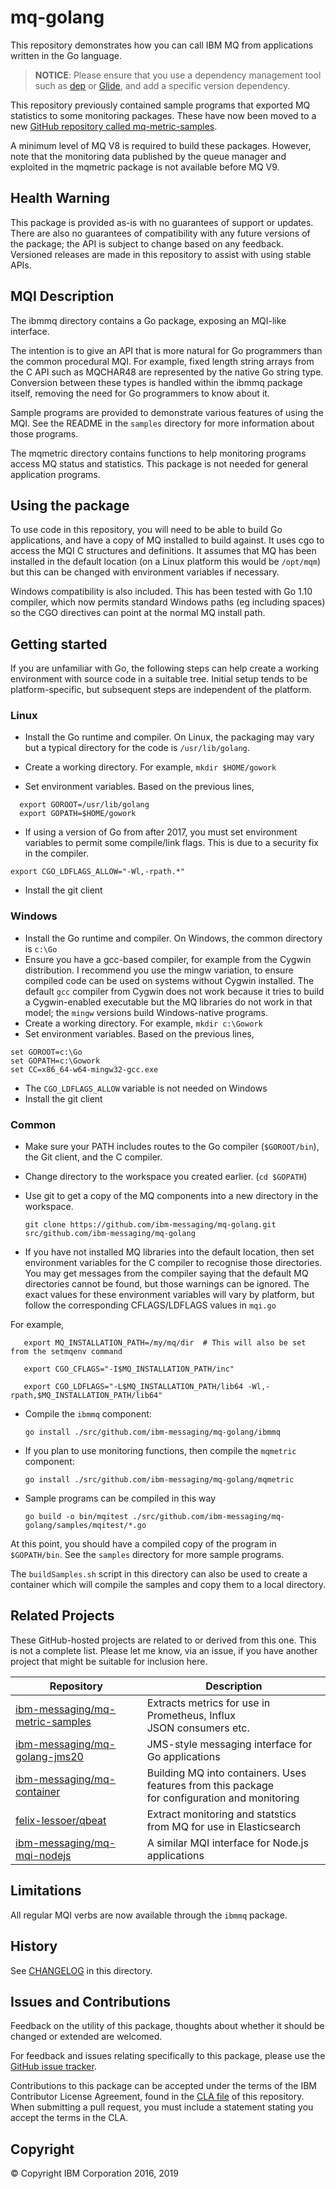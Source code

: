 # mq-golang

This repository demonstrates how you can call IBM MQ from applications written in the Go language.

> **NOTICE**: Please ensure that you use a dependency management tool such as [dep](https://github.com/golang/dep) or [Glide](http://glide.sh/), and add a specific version dependency.

This repository previously contained sample programs that exported MQ statistics to
some monitoring packages. These have now been moved to a
new [GitHub repository called mq-metric-samples](https://github.com/ibm-messaging/mq-metric-samples).

A minimum level of MQ V8 is required to build these packages. However, note that
the monitoring data published by the queue manager and exploited in the mqmetric package
is not available before MQ V9.

## Health Warning

This package is provided as-is with no guarantees of support or updates. There are
also no guarantees of compatibility with any future versions of the package; the API
is subject to change based on any feedback. Versioned releases are made in this repository
to assist with using stable APIs.

## MQI Description

The ibmmq directory contains a Go package, exposing an MQI-like interface.

The intention is to give an API that is more natural for Go programmers than the
common procedural MQI. For example, fixed length string arrays from the C API such
as MQCHAR48 are represented by the native Go string type. Conversion between these
types is handled within the ibmmq package itself, removing the need for Go programmers
to know about it.

Sample programs are provided to demonstrate various features of using the MQI. See the
README in the `samples` directory for more information about those programs.

The mqmetric directory contains functions to help monitoring programs access MQ status and
statistics. This package is not needed for general application programs.

## Using the package

To use code in this repository, you will need to be able to build Go applications, and
have a copy of MQ installed to build against. It uses cgo to access the MQI C
structures and definitions. It assumes that MQ has been installed in the default
location (on a Linux platform this would be `/opt/mqm`) but this can be changed
with environment variables if necessary.

Windows compatibility is also included. This has been tested with Go 1.10 compiler,
which now permits standard Windows paths (eg including spaces) so the CGO directives
can point at the normal MQ install path.

## Getting started

If you are unfamiliar with Go, the following steps can help create a working environment
with source code in a suitable tree. Initial setup tends to be platform-specific,
but subsequent steps are independent of the platform.

### Linux

* Install the Go runtime and compiler. On Linux, the packaging may vary but a typical
directory for the code is `/usr/lib/golang`.

* Create a working directory. For example, ```mkdir $HOME/gowork```

* Set environment variables. Based on the previous lines,

```
  export GOROOT=/usr/lib/golang
  export GOPATH=$HOME/gowork
```

* If using a version of Go from after 2017, you must set environment variables to permit some compile/link flags. This is due to a security fix in the compiler.

```
export CGO_LDFLAGS_ALLOW="-Wl,-rpath.*"
```

* Install the git client

### Windows

* Install the Go runtime and compiler. On Windows, the common directory is `c:\Go`
* Ensure you have a gcc-based compiler, for example from the Cygwin distribution.
I recommend you use the mingw variation, to ensure compiled code can be used on systems without Cygwin installed.
The default `gcc` compiler from Cygwin does not work because it tries to build a
Cygwin-enabled executable but the MQ libraries do not work in that model;
the `mingw` versions build Windows-native programs.
* Create a working directory. For example, `mkdir c:\Gowork`
* Set environment variables. Based on the previous lines,

```
set GOROOT=c:\Go
set GOPATH=c:\Gowork
set CC=x86_64-w64-mingw32-gcc.exe
```

* The `CGO_LDFLAGS_ALLOW` variable is not needed on Windows
* Install the git client

### Common

* Make sure your PATH includes routes to the Go compiler (`$GOROOT/bin`), the Git client, and the C compiler.
* Change directory to the workspace you created earlier. (`cd $GOPATH`)
* Use git to get a copy of the MQ components into a new directory in the workspace.

  `git clone https://github.com/ibm-messaging/mq-golang.git src/github.com/ibm-messaging/mq-golang`

* If you have not installed MQ libraries into the default location, then set environment variables
for the C compiler to recognise those directories. You may get messages from the compiler
saying that the default MQ directories cannot be found, but those warnings can be ignored.
The exact values for these environment variables will vary by platform, but follow the
corresponding CFLAGS/LDFLAGS values in `mqi.go`

For example,

```
   export MQ_INSTALLATION_PATH=/my/mq/dir  # This will also be set from the setmqenv command

   export CGO_CFLAGS="-I$MQ_INSTALLATION_PATH/inc"

   export CGO_LDFLAGS="-L$MQ_INSTALLATION_PATH/lib64 -Wl,-rpath,$MQ_INSTALLATION_PATH/lib64"
```

* Compile the `ibmmq` component:

  `go install ./src/github.com/ibm-messaging/mq-golang/ibmmq`

* If you plan to use monitoring functions, then compile the `mqmetric` component:

  `go install ./src/github.com/ibm-messaging/mq-golang/mqmetric`

* Sample programs can be compiled in this way

  `go build -o bin/mqitest ./src/github.com/ibm-messaging/mq-golang/samples/mqitest/*.go`

At this point, you should have a compiled copy of the program in `$GOPATH/bin`. See the
`samples` directory for more sample programs.

The `buildSamples.sh` script in this directory can also be used to create a container which will
compile the samples and copy them to a local directory.

## Related Projects

These GitHub-hosted projects are related to or derived from this one. This is not a complete list. Please
let me know, via an issue, if you have another project that might be suitable for inclusion here.

| Repository                           | Description   |
|--------------------------------------|---------------|
|[ibm-messaging/mq-metric-samples](https://github.com/ibm-messaging/mq-metric-samples)| Extracts metrics for use in Prometheus, Influx<br>JSON consumers etc.|
|[ibm-messaging/mq-golang-jms20](https://github.com/ibm-messaging/mq-golang-jms20)   | JMS-style messaging interface for Go applications|
|[ibm-messaging/mq-container](https://github.com/ibm-messaging/mq-container)         | Building MQ into containers. Uses features from this package<br>for configuration and monitoring  |
|[felix-lessoer/qbeat](https://github.com/felix-lessoer/qbeat)                       | Extract monitoring and statstics from MQ for use in Elasticsearch|
|[ibm-messaging/mq-mqi-nodejs](https://github.com/ibm-messaging/mq-mqi-nodejs)       | A similar MQI interface for Node.js applications|

## Limitations

All regular MQI verbs are now available through the `ibmmq` package.

## History

See [CHANGELOG](CHANGELOG.md) in this directory.

## Issues and Contributions

Feedback on the utility of this package, thoughts about whether it should be changed
or extended are welcomed.

For feedback and issues relating specifically to this package, please use
the [GitHub issue tracker](https://github.com/ibm-messaging/mq-golang/issues).

Contributions to this package can be accepted under the terms of the IBM Contributor
License Agreement, found in the [CLA file](CLA.md) of this repository. When
submitting a pull request, you must include a statement stating you accept the terms
in the CLA.

## Copyright

© Copyright IBM Corporation 2016, 2019

